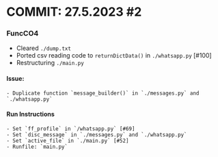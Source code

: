 # COMMIT: 27.5.2023 #2
### FuncCO4

- Cleared `./dump.txt`
- Ported csv reading code to `returnDictData()` in `./whatsapp.py` [#100]
- Restructuring `./main.py`

#### Issue: 
    - Duplicate function `message_builder()` in `./messages.py` and `./whatsapp.py`

#### Run Instructions

    - Set `ff_profile` in `/whatsapp.py` [#69]
    - Set `disc_message` in `./messages.py` and `./whatsapp.py`
    - Set `active_file` in `./main.py` [#52]
    - Runfile: `main.py`
